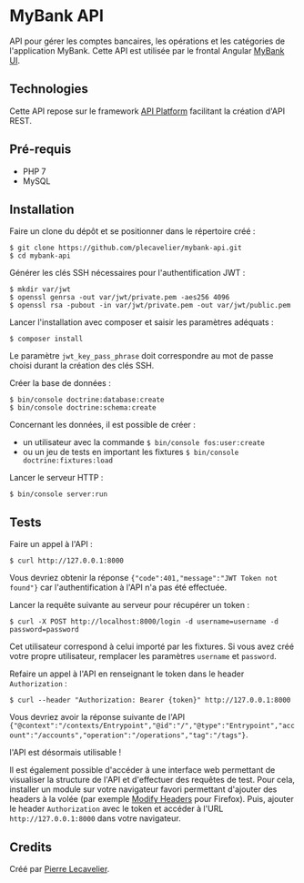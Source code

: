 MyBank API
==========

API pour gérer les comptes bancaires, les opérations et les catégories de l'application MyBank.
Cette API est utilisée par le frontal Angular [MyBank UI][1].

Technologies
------------

Cette API repose sur le framework [API Platform][2] facilitant la création d'API REST.

Pré-requis
----------

* PHP 7
* MySQL

Installation
------------

Faire un clone du dépôt et se positionner dans le répertoire créé :

    $ git clone https://github.com/plecavelier/mybank-api.git
    $ cd mybank-api

Générer les clés SSH nécessaires pour l'authentification JWT :

    $ mkdir var/jwt
    $ openssl genrsa -out var/jwt/private.pem -aes256 4096
    $ openssl rsa -pubout -in var/jwt/private.pem -out var/jwt/public.pem

Lancer l'installation avec composer et saisir les paramètres adéquats :

    $ composer install

Le paramètre `jwt_key_pass_phrase` doit correspondre au mot de passe choisi durant la création des clés SSH.

Créer la base de données :

    $ bin/console doctrine:database:create
    $ bin/console doctrine:schema:create

Concernant les données, il est possible de créer :
* un utilisateur avec la commande `$ bin/console fos:user:create`
* ou un jeu de tests en important les fixtures `$ bin/console doctrine:fixtures:load`

Lancer le serveur HTTP :

    $ bin/console server:run

Tests
-----

Faire un appel à l'API :

    $ curl http://127.0.0.1:8000

Vous devriez obtenir la réponse `{"code":401,"message":"JWT Token not found"}` car l'authentification à l'API n'a pas été effectuée.

Lancer la requête suivante au serveur pour récupérer un token :

    $ curl -X POST http://localhost:8000/login -d username=username -d password=password

Cet utilisateur correspond à celui importé par les fixtures.
Si vous avez créé votre propre utilisateur, remplacer les paramètres `username` et `password`.

Refaire un appel à l'API en renseignant le token dans le header `Authorization` :

    $ curl --header "Authorization: Bearer {token}" http://127.0.0.1:8000

Vous devriez avoir la réponse suivante de l'API `{"@context":"/contexts/Entrypoint","@id":"/","@type":"Entrypoint","account":"/accounts","operation":"/operations","tag":"/tags"}`.

l'API est désormais utilisable !

Il est également possible d'accéder à une interface web permettant de visualiser la structure de l'API et d'effectuer des requêtes de test.
Pour cela, installer un module sur votre navigateur favori permettant d'ajouter des headers à la volée (par exemple [Modify Headers][3] pour Firefox).
Puis, ajouter le header `Authorization` avec le token et accéder à l'URL `http://127.0.0.1:8000` dans votre navigateur.

Credits
-------

Créé par [Pierre Lecavelier][3]. 

[1]:  https://github.com/plecavelier/mybank-ui.git
[2]:  https://api-platform.com/
[3]:  http://pierre.crashdump.net
